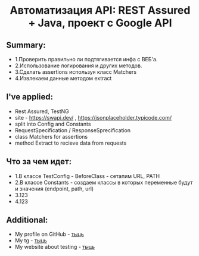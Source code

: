 <h1 align="center"> Автоматизация API: REST Assured + Java, проект с Google API </h1>



## Summary:

- 1.Проверить правильно ли подтягивается инфа с ВЕБ'а.
- 2.Использование логирования и других методов.
- 3.Сделать assertions используя класс Matchers
- 4.Извлекаем данные методом extract

## I've applied:

- Rest Assured, TestNG
- site - https://swapi.dev/ , https://jsonplaceholder.typicode.com/
- split into Config and Constants
- RequestSpecification / ResponseSprecification
- class Matchers for assertions
- method Extract to recieve data from requests

## Что за чем идет:

- 1.В классе TestConfig - BeforeClass - сетапим URL, PATH
- 2.В классе Constants - создаем классы в которых переменные будут и значения (endpoint, path, url)
- 3.123
- 4.123

## Additional:

- My profile on GitHub - [тыць](https://github.com/nick8787)
- My tg - [тыць](https://t.me/nick8787)
- My website about testing - [тыць](https://www.testing87.online/)
